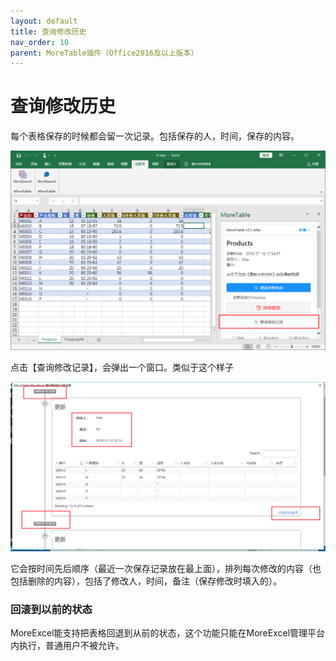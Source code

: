 ```yaml
---
layout: default
title: 查询修改历史
nav_order: 10
parent: MoreTable插件（Office2016及以上版本）
---
```




# 查询修改历史

每个表格保存的时候都会留一次记录。包括保存的人，时间，保存的内容。

![image](images/20190720073819.png)

点击【查询修改记录】，会弹出一个窗口。类似于这个样子

![image](images/20190720073945.png)

它会按时间先后顺序（最近一次保存记录放在最上面），排列每次修改的内容（也包括删除的内容），包括了修改人，时间，备注（保存修改时填入的）。

### 回滚到以前的状态

MoreExcel能支持把表格回退到从前的状态，这个功能只能在MoreExcel管理平台内执行，普通用户不被允许。

